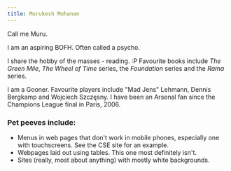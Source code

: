 ```yaml
---
title: Murukesh Mohanan
---
```


<div markdown="1" class="section">

Call me Muru.

</div>

<div markdown="1" class="section">

I am an aspiring BOFH. Often called a psycho.

</div>

<div markdown="1" class="section">

I share the hobby of the masses - reading. :P  Favourite books include *The
Green Mile*, *The Wheel of Time* series, the *Foundation* series and the *Rama*
series.

</div>

<div markdown="1" class="section">

I am a Gooner. Favourite players include "Mad Jens" Lehmann, Dennis Bergkamp
and Wojciech Szczęsny.  I have been an Arsenal fan since the Champions League
final in Paris, 2006.  

</div>

<div markdown="1" class="section">

### Pet peeves include:
- Menus in web pages that don't work in mobile phones, especially one with
  touchscreens. See the CSE site for an example.
- Webpages laid out using tables. This one most definitely isn't.
- Sites (really, most about anything) with mostly white backgrounds.

</div>
